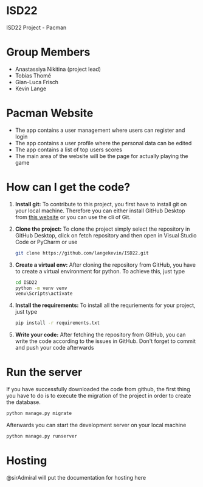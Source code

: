 # ISD22

ISD22 Project - Pacman

# Group Members

-   Anastassiya Nikitina (project lead)
-   Tobias Thomé
-   Gian-Luca Frisch
-   Kevin Lange

# Pacman Website

-   The app contains a user management where users can register and login
-   The app contains a user profile where the personal data can be edited
-   The app contains a list of top users scores 
-   The main area of the website will be the page for actually playing the game

# How can I get the code?

1. **Install git:** To contribute to this project, you first have to install git on your local machine. Therefore you can either install GitHub Desktop from [this website](https://desktop.github.com/) or you can use the cli of Git.
2. **Clone the project:** To clone the project simply select the repository in GitHub Desktop, click on fetch repository and then open in Visual Studio Code or PyCharm or use
    ```bash
    git clone https://github.com/langekevin/ISD22.git
    ```
3. **Create a virtual env:** After cloning the repository from GitHub, you have to create a virtual environment for python. To achieve this, just type
    ```bash
    cd ISD22
    python -m venv venv
    venv\Scripts\activate
    ```
4. **Install the requirements:** To install all the requriements for your project, just type

    ```bash
    pip install -r requirements.txt
    ```

5. **Write your code:** After fetching the repository from GitHub, you can write the code according to the issues in GitHub. Don't forget to commit and push your code afterwards

# Run the server

If you have successfully downloaded the code from github, the first thing you have to do is to execute the migration of the project in order to create the database.

```bash
python manage.py migrate
```

Afterwards you can start the development server on your local machine

```bash
python manage.py runserver
```

# Hosting

@sirAdmiral will put the documentation for hosting here
